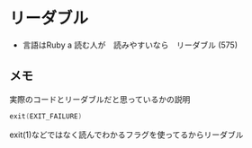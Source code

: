 # リーダブル

* 言語はRuby
a 読む人が　読みやすいなら　リーダブル (575)

## メモ
実際のコードとリーダブルだと思っているかの説明
```c
exit(EXIT_FAILURE)
```
exit(1)などではなく読んでわかるフラグを使ってるからリーダブル
